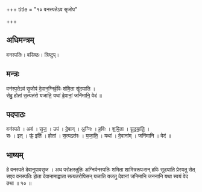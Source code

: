 +++
title = "१० वनस्पतेऽव सृजोप"

+++
## अधिमन्त्रम्
वनस्पतिः। वसिष्ठः। त्रिष्टुप्।

## मन्त्रः
वन॑स्प॒तेऽव॑ सृ॒जोप॑ दे॒वान॒ग्निर्ह॒विः श॑मि॒ता सू॑दयाति ।  
सेदु॒ होता॑ स॒त्यत॑रो यजाति॒ यथा॑ दे॒वानां॒ जनि॑मानि॒ वेद॑ ॥

## पदपाठः
वन॑स्पते । अव॑ । सृ॒ज॒ । उप॑ । दे॒वान् । अ॒ग्निः । ह॒विः । श॒मि॒ता । सू॒द॒या॒ति॒ ।  
सः । इत् । ऊं॒ इति॑ । होता॑ । स॒त्यऽत॑रः । य॒जा॒ति॒ । यथा॑ । दे॒वाना॑म् । जनि॑मानि । वेद॑ ॥

## भाष्यम्
हे वनस्पते देवानुपावसृज । अथ परोक्षस्तुतिः अग्निर्वनस्पतिः शमिता शामित्ररूपःसन् हविः सूदयाति प्रेरयतु सेत् सएव वनस्पतिः होता देवानामाह्वाता सत्यतरोपिसन् यजाति यजतु देवानां जनिमानि जननानि यथा स्वयं वेद तथा ॥ १० ॥